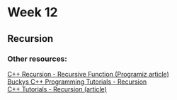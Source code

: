 # Week 12

## Recursion

### Other resources:
<a href="https://www.programiz.com/cpp-programming/recursion" target="_blank">C++ Recursion - Recursive Function (Programiz article) </a>
<br/>
<a href="https://www.youtube.com/watch?v=4agL-MQq05E" target="_blank">Buckys C++ Programming Tutorials - Recursion </a>
<br/>
<a href="http://www.cplusplus.com/articles/D2N36Up4/" target="_blank">C++ Tutorials - Recursion (article) </a>

